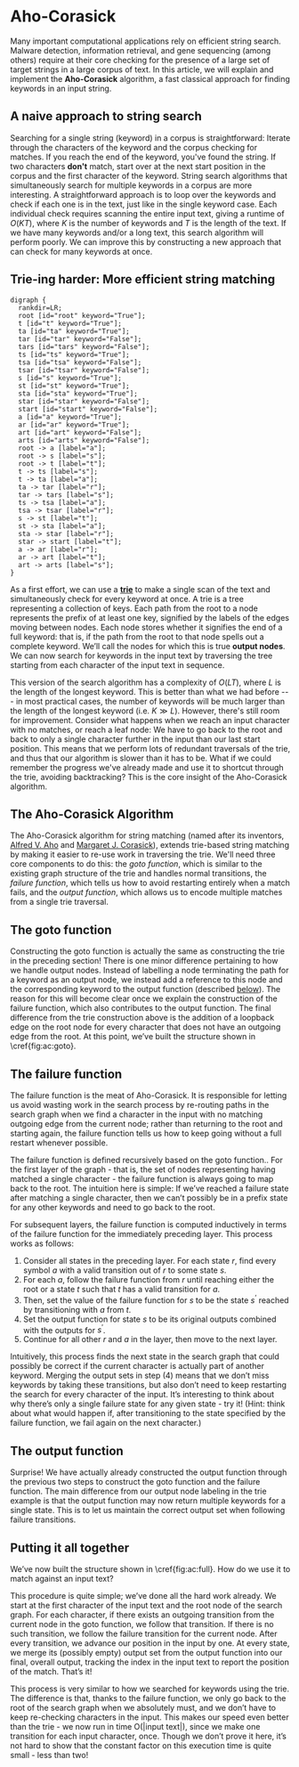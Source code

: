 # Aho-Corasick

Many important computational applications rely on efficient string search. Malware detection,
information retrieval, and gene sequencing (among others) require at their core checking for the
presence of a large set of target strings in a large corpus of text. In this article, we will
explain and implement the **Aho-Corasick** algorithm, a fast classical approach for finding keywords
in an input string.

## A naive approach to string search

Searching for a single string (keyword) in a corpus is straightforward: Iterate through the
characters of the keyword and the corpus checking for matches. If you reach the end of the keyword,
you've found the string. If two characters **don't** match, start over at the next start position in
the corpus and the first character of the keyword. String search algorithms that simultaneously
search for multiple keywords in a corpus are more interesting. A straightforward approach is to loop
over the keywords and check if each one is in the text, just like in the single keyword case. Each
individual check requires scanning the entire input text, giving a runtime of $O(KT)$, where $K$
is the number of keywords and $T$ is the length of the text. If we have many keywords and/or a
long text, this search algorithm will perform poorly. We can improve this by constructing a new
approach that can check for many keywords at once.

## Trie-ing harder: More efficient string matching
```{.graphviz caption="An example trie, for the words TODO"}
digraph {
  rankdir=LR;
  root [id="root" keyword="True"];
  t [id="t" keyword="True"];
  ta [id="ta" keyword="True"];
  tar [id="tar" keyword="False"];
  tars [id="tars" keyword="False"];
  ts [id="ts" keyword="True"];
  tsa [id="tsa" keyword="False"];
  tsar [id="tsar" keyword="False"];
  s [id="s" keyword="True"];
  st [id="st" keyword="True"];
  sta [id="sta" keyword="True"];
  star [id="star" keyword="False"];
  start [id="start" keyword="False"];
  a [id="a" keyword="True"];
  ar [id="ar" keyword="True"];
  art [id="art" keyword="False"];
  arts [id="arts" keyword="False"];
  root -> a [label="a"];
  root -> s [label="s"];
  root -> t [label="t"];
  t -> ts [label="s"];
  t -> ta [label="a"];
  ta -> tar [label="r"];
  tar -> tars [label="s"];
  ts -> tsa [label="a"];
  tsa -> tsar [label="r"];
  s -> st [label="t"];
  st -> sta [label="a"];
  sta -> star [label="r"];
  star -> start [label="t"];
  a -> ar [label="r"];
  ar -> art [label="t"];
  art -> arts [label="s"];
}
```

As a first effort, we can use a **[trie](https://en.wikipedia.org/wiki/Trie)** to make a single scan
of the text and simultaneously check for every keyword at once. A trie is a tree representing a
collection of keys. Each path from the root to a node represents the prefix of at least one key,
signified by the labels of the edges moving between nodes. Each node stores whether it signifies the
end of a full keyword: that is, if the path from the root to that node spells out a complete
keyword. We’ll call the nodes for which this is true __output nodes__. We can now search for
keywords in the input text by traversing the tree starting from each character of the input text in
sequence.

This version of the search algorithm has a complexity of $O(LT)$, where $L$ is the length of the
longest keyword. This is better than what we had before --- in most practical cases, the number of
keywords will be much larger than the length of the longest keyword (i.e. $K \gg L$). However,
there's still room for improvement. Consider what happens when we reach an input character with no
matches, or reach a leaf node: We have to go back to the root and back to only a single character
further in the input than our last start position. This means that we perform lots of redundant
traversals of the trie, and thus that our algorithm is slower than it has to be. What if we could
remember the progress we've already made and use it to shortcut through the trie, avoiding
backtracking? This is the core insight of the Aho-Corasick algorithm.

## The Aho-Corasick Algorithm

The Aho-Corasick algorithm for string matching (named after its inventors, [Alfred V.
Aho](https://en.wikipedia.org/wiki/Alfred_Aho) and [Margaret J.
Corasick](https://dblp.org/pers/hd/c/Corasick:Margaret_J=)), extends trie-based string matching by
making it easier to re-use work in traversing the trie. We'll need three core components to do this:
the *goto function*, which is similar to the existing graph structure of the trie and handles normal
transitions, the *failure function*, which tells us how to avoid restarting entirely when a match
fails, and the *output function*, which allows us to encode multiple matches from a single trie
traversal.

## The goto function

Constructing the goto function is actually the same as constructing the trie in
the preceding section! There is one minor difference pertaining to how we
handle output nodes. Instead of labelling a node terminating the path for a
keyword as an output node, we instead add a reference to this node and the
corresponding keyword to the output function (described
[below](#the_output_function)). The reason for this will become clear once we
explain the construction of the failure function, which also contributes to the
output function. The final difference from the trie construction above is the
addition of a loopback edge on the root node for every character that does not
have an outgoing edge from the root. At this point, we’ve built the structure
shown in \cref{fig:ac:goto}.

## The failure function

The failure function is the meat of Aho-Corasick. It is responsible for letting
us avoid wasting work in the search process by re-routing paths in the search
graph when we find a character in the input with no matching outgoing edge from
the current node; rather than returning to the root and starting again, the
failure function tells us how to keep going without a full restart whenever
possible.

The failure function is defined recursively based on the goto function.. For
the first layer of the graph - that is, the set of nodes representing having
matched a single character - the failure function is always going to map back
to the root. The intuition here is simple: If we’ve reached a failure state
after matching a single character, then we can’t possibly be in a prefix state
for any other keywords and need to go back to the root.

For subsequent layers, the failure function is computed inductively in terms of
the failure function for the immediately preceding layer. This process works as
follows:

1. Consider all states in the preceding layer. For each state $r$, find every
   symbol $a$ with a valid transition out of $r$ to some state $s$.
1. For each $a$, follow the failure function from $r$ until reaching either
   the root or a state $t$ such that $t$ has a valid transition for $a$.
1. Then, set the value of the failure function for $s$ to be the state $s^’$
   reached by transitioning with $a$ from $t$.
1. Set the output function for state $s$ to be its original outputs combined
   with the outputs for $s^’$.
1. Continue for all other $r$ and $a$ in the layer, then move to the next
   layer.

Intuitively, this process finds the next state in the search graph that could
possibly be correct if the current character is actually part of another
keyword. Merging the output sets in step (4) means that we don’t miss keywords
by taking these transitions, but also don’t need to keep restarting the search
for every character of the input. It’s interesting to think about why there’s
only a single failure state for any given state - try it! (Hint: think about
what would happen if, after transitioning to the state specified by the
failure function, we fail again on the next character.)

## The output function

Surprise! We have actually already constructed the output function through the
previous two steps to construct the goto function and the failure function. The
main difference from our output node labeling in the trie example is that the
output function may now return multiple keywords for a single state. This is to
let us maintain the correct output set when following failure transitions.

## Putting it all together

We’ve now built the structure shown in \cref{fig:ac:full}. How do we use it to
match against an input text?

This procedure is quite simple; we’ve done all the hard work already. We start
at the first character of the input text and the root node of the search graph.
For each character, if there exists an outgoing transition from the current
node in the goto function, we follow that transition. If there is no such
transition, we follow the failure transition for the current node. After every
transition, we advance our position in the input by one. At every state, we
merge its (possibly empty) output set from the output function into our final,
overall output, tracking the index in the input text to report the position of
the match. That’s it!

This process is very similar to how we searched for keywords using the trie.
The difference is that, thanks to the failure function, we only go back to the
root of the search graph when we absolutely must, and we don’t have to keep
re-checking characters in the input. This makes our speed even better than the
trie - we now run in time O(|input text|), since we make one transition for
each input character, once. Though we don’t prove it here, it’s not hard to
show that the constant factor on this execution time is quite small - less than
two!

